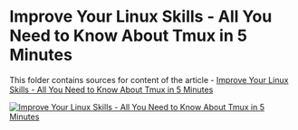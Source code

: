 # Improve Your Linux Skills - All You Need to Know About Tmux in 5 Minutes

This folder contains sources for content of the article - [Improve Your Linux Skills - All You Need to Know About Tmux in 5 Minutes](https://hands-on.cloud/improve-your-linux-skills-all-you-need-to-know-about-tmux-in-5-minutes/)

[![Improve Your Linux Skills - All You Need to Know About Tmux in 5 Minutes](https://hands-on.cloud/improve-your-linux-skills-all-you-need-to-know-about-tmux-in-5-minutes/Improve-Your-Linux-Skills-All-You-Need-to-Know-About-Tmux-in-5-Minutes.png)](https://hands-on.cloud/improve-your-linux-skills-all-you-need-to-know-about-tmux-in-5-minutes/)
